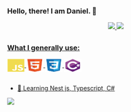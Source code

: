 ### Hello, there! I am Daniel. 👋

<div align="center">
  <a href="https://github.com/darcanj0">
  <img height="180em" src="https://github-readme-stats.vercel.app/api?username=darcanj0&show_icons=true&theme=dark&include_all_commits=true&count_private=true"/>
  <img height="180em" src="https://github-readme-stats.vercel.app/api/top-langs/?username=darcanj0&layout=compact&langs_count=7&theme=dark"/>
</div>
  
  ##
  
### What I generally use:
  <img align="center" alt="Rafa-Js" height="30" width="40" src="https://raw.githubusercontent.com/devicons/devicon/master/icons/javascript/javascript-plain.svg">
   <img align="center" alt="Rafa-HTML" height="30" width="40" src="https://raw.githubusercontent.com/devicons/devicon/master/icons/html5/html5-original.svg">
  <img align="center" alt="Rafa-CSS" height="30" width="40" src="https://raw.githubusercontent.com/devicons/devicon/master/icons/css3/css3-original.svg">
  <img align="center" alt="Rafa-Csharp" height="30" width="40" src="https://raw.githubusercontent.com/devicons/devicon/master/icons/csharp/csharp-original.svg">
  
  ##
- 🌱 Learning Nest js, Typescript, C#
  
<a href="https://www.linkedin.com/in/darcanjoo/" target="_blank"><img src="https://img.shields.io/badge/-LinkedIn-%230077B5?style=for-the-badge&logo=linkedin&logoColor=white" target="_blank"></a>
